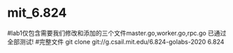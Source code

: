 # mit_6.824
#lab1仅包含需要我们修改和添加的三个文件master.go,worker.go,rpc.go 已通过全部测试!
#完整文件 git clone git://g.csail.mit.edu/6.824-golabs-2020 6.824
